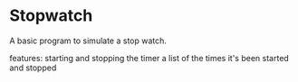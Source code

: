 # Stopwatch

A basic program to simulate a stop watch.

features:
starting and stopping the timer
a list of the times it's been started and stopped
